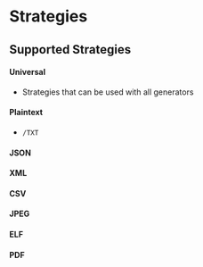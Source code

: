 # Strategies

## Supported Strategies

#### Universal

+ Strategies that can be used with all generators

#### Plaintext

+ `/TXT`

#### JSON

#### XML

#### CSV

#### JPEG

#### ELF

#### PDF

